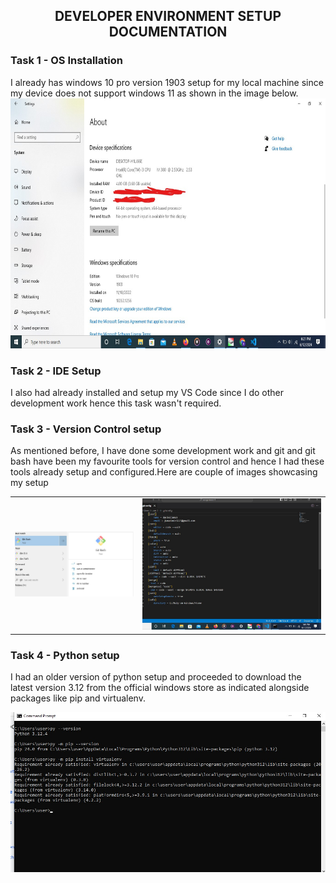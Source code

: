 ## <center>DEVELOPER ENVIRONMENT SETUP DOCUMENTATION</center>

### Task 1 - OS Installation
I already has windows 10 pro version 1903 setup for my local machine since my device does not support windows 11 as shown in the image below.
<img src="./assets/images/Screenshot (8).jpg"  height="400" >

### Task 2 - IDE Setup
I also had already installed and setup my VS Code since I do other development work hence this task wasn't required.

### Task 3 - Version Control setup

As mentioned before, I have done some development work and git and git bash have been my favourite tools for version control and hence I had these tools already setup and configured.Here are couple of images showcasing my setup

<table>
  <tr>
    <td><img src="./assets/images/Screenshot(9).jpg" alt="Screenshot 9" width="400"></td>
    <td><img src="./assets/images/Screenshot (10).jpg" alt="Screenshot 10" width="600"></td>
  </tr>
</table>

### Task 4 - Python setup
I had an older version of python setup and proceeded to download the latest version 3.12 from the official windows store as indicated alongside packages like pip and virtualenv.

<img src="./assets/images/Screenshot (11).jpg" width="600" >
